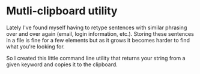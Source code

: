 # Mutli-clipboard utility

Lately I've found myself having to retype sentences with similar phrasing over and over again (email, login information, etc.). Storing these sentences in a file is fine for a few elements but as it grows it becomes harder to find what you're looking for.

So I created this little command line utility that returns your string from a given keyword and copies it to the clipboard.